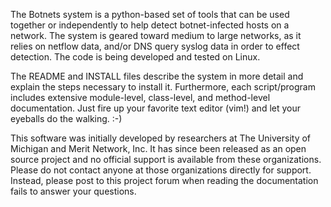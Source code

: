 The Botnets system is a python-based set of tools that can be used together or independently to help detect botnet-infected hosts on a network.  The system is geared toward medium to large networks, as it relies on netflow data, and/or DNS query syslog data in order to effect detection.  The code is being developed and tested on Linux.

The README and INSTALL files describe the system in more detail and explain the steps necessary to install it.  Furthermore, each script/program includes extensive module-level, class-level, and method-level documentation.  Just fire up your favorite text editor (vim!) and let your eyeballs do the walking. :-)

This software was initially developed by researchers at The University of Michigan and Merit Network, Inc.  It has since been released as an open source project and no official support is available from these organizations.  Please do not contact anyone at those organizations directly for support.  Instead, please post to this project forum when reading the documentation fails to answer your questions.
